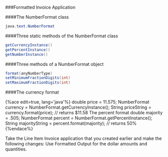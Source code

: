 ###Formatted Invoice Application

<!--djw: has some text formatting issues-->
####The NumberFormat class

```java
java.text.NumberFormat
```

####Three static methods of the NumberFormat class

```java
getCurrencyInstance()
getPercentInstance()
getNumberInstance()
```

####Three methods of a NumberFormat object

```java
format(anyNumberType)
setMinimumFractionDigits(int)
setMaximumFractionDigits(int)
``` 

####The currency format

{%ace edit=true, lang='java'%}
double price = 11.575;
NumberFormat currency = NumberFormat.getCurrencyInstance();
String priceString = currency.format(price); // returns $11.58
The percent format
double majority = .505;
NumberFormat percent = NumberFormat.getPercentInstance();
String majorityString = percent.format(majority); // returns 50%
{%endace%}

Take the Line Item Invoice application that you created earlier and make the following changes: Use Formatted Output for the dollar amounts and quantities.